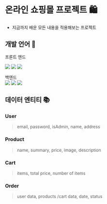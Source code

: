 # 온라인 쇼핑몰 프로젝트 🛍️
* 지금까지 배운 모든 내용을 적용해보는 프로젝트

## 개발 언어 🔎
프론트 엔드

  <img src="https://img.shields.io/badge/HTML5-E34F26?style=for-the-badge&logo=HTML5&logoColor=white"> <img src="https://img.shields.io/badge/CSS3-1572B6?style=for-the-badge&logo=CSS3&logoColor=white">
  <img src="https://img.shields.io/badge/JavaScript-F7DF1E?style=for-the-badge&logo=JavaScript&logoColor=white">

백엔드  
 <img src="https://img.shields.io/badge/Node.js-339933?style=for-the-badge&logo=Node.js&logoColor=white"> <img src="https://img.shields.io/badge/Express-000000?style=for-the-badge&logo=Express&logoColor=white">
<img src="https://img.shields.io/badge/MongoDB-47A248?style=for-the-badge&logo=MongoDB&logoColor=white">


## 데이터 엔티티 📚
### User
> email, password, isAdmin, name, address

### Product  
> name, summary, price, image, description

### Cart
> items, total price, number of items

### Order
> user data, products /cart data, date, status

